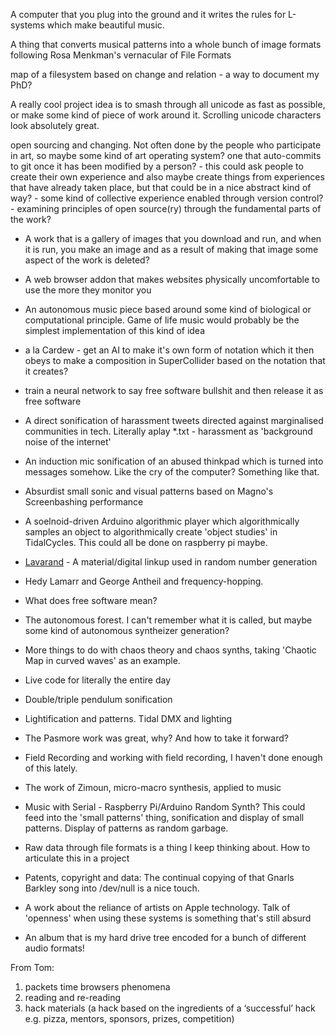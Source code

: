 A computer that you plug into the ground and it writes the rules for L-systems which make beautiful music.

A thing that converts musical patterns into a whole bunch of image formats following Rosa Menkman's vernacular of File Formats

map of a filesystem based on change and relation - a way to document my PhD?

A really cool project idea is to smash through all unicode as fast as possible, or make some kind of piece of work around it. Scrolling unicode characters look absolutely great.

open sourcing and changing. Not often done by the people who participate in art, so maybe some kind of art operating system? one that auto-commits to git once it has been modified by a person?
    - this could ask people to create their own experience and also maybe create things from experiences that have already taken place, but that could be in a nice abstract kind of way?
    - some kind of collective experience enabled through version control?
    - examining principles of open source(ry) through the fundamental parts of the work?    

- A work that is a gallery of images that you download and run, and when it is run, you make an image and as a result of making that image some aspect of the work is deleted?

- A web browser addon that makes websites physically uncomfortable to use the more they monitor you

- An autonomous music piece based around some kind of biological or computational principle. Game of life music would probably be the simplest implementation of this kind of idea

- a la Cardew - get an AI to make it's own form of notation which it then obeys to make a composition in SuperCollider based on the notation that it creates?

- train a neural network to say free software bullshit and then release it as free software

- A direct sonification of harassment tweets directed against marginalised communities in tech. Literally aplay \*.txt - harassment as 'background noise of the internet'

- An induction mic sonification of an abused thinkpad which is turned into messages somehow. Like the cry of the computer? Something like that.

- Absurdist small sonic and visual patterns based on Magno's Screenbashing performance

- A soelnoid-driven Arduino algorithmic player which algorithmically samples an object to algorithmically create 'object studies' in TidalCycles. This could all be done on raspberry pi maybe.

- [Lavarand](https://en.wikipedia.org/wiki/Lavarand) - A material/digital linkup used in random number generation

- Hedy Lamarr and George Antheil and frequency-hopping.

- What does free software mean?

- The autonomous forest. I can't remember what it is called, but maybe some kind of autonomous syntheizer generation?

- More things to do with chaos theory and chaos synths, taking 'Chaotic Map in curved waves' as an example.

- Live code for literally the entire day

- Double/triple pendulum sonification

- Lightification and patterns. Tidal DMX and lighting

- The Pasmore work was great, why? And how to take it forward?

- Field Recording and working with field recording, I haven't done enough of this lately.

- The work of Zimoun, micro-macro synthesis, applied to music

- Music with Serial - Raspberry Pi/Arduino Random Synth? This could feed into the 'small patterns' thing, sonification and display of small patterns. Display of patterns as random garbage.

- Raw data through file formats is a thing I keep thinking about. How to articulate this in a project

- Patents, copyright and data: The continual copying of that Gnarls Barkley song into /dev/null is a nice touch.

- A work about the reliance of artists on Apple technology. Talk of 'openness' when using these systems is something that's still absurd

- An album that is my hard drive tree encoded for a bunch of different audio formats!

From Tom:

1. packets time browsers phenomena
2. reading and re-reading
3. hack materials (a hack based on the ingredients of a ‘successful’ hack e.g. pizza, mentors, sponsors, prizes, competition)
